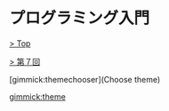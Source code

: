 # プログラミング入門

[> Top](../../)

[> 第７回](../)

[gimmick:themechooser](Choose theme)

[gimmick:theme](cerulean)


